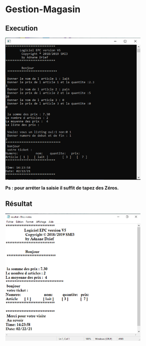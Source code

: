 # Gestion-Magasin
## Execution ## 
<img src="https://github.com/adnanedrief/Gestion-Magasin/blob/main/ep.png" width="425"/>

<b>Ps : pour arréter la saisie il suffit de tapez des Zéros.<b>
## Résultat ## 

<img src="https://github.com/adnanedrief/Gestion-Magasin/blob/main/ep2.png" width="425"/>
